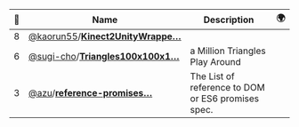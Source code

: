 |:star2: | Name | Description | 🌍|
|---|---|---|---|
|8|[@kaorun55](https://github.com/kaorun55)/[**Kinect2UnityWrappe…**](https://github.com/kaorun55/Kinect2UnityWrapper)|||
|6|[@sugi-cho](https://github.com/sugi-cho)/[**Triangles100x100x1…**](https://github.com/sugi-cho/Triangles100x100x100)|a Million Triangles Play Around||
|3|[@azu](https://github.com/azu)/[**reference-promises…**](https://github.com/azu/reference-promises-spec)|The List of reference to DOM or ES6 promises spec.||

